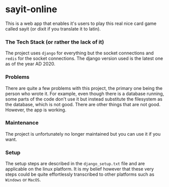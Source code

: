 # sayit-online
This is a web app that enables it's users to play this real nice card game called sayit (or dixit if you translate it to latin).

### The Tech Stack (or rather the lack of it)
The project uses ```django``` for everything but the socket connections and ```redis``` for the socket connections.
The django version used is the latest one as of the year AD 2020. 

### Problems
There are quite a few problems with this project, the primary one being the person who wrote it.
For example, even though there is a database running, some parts of the code don't use it but instead substitute the filesystem as the database, which is not good.
There are other things that are not good. However, the app is working. 

### Maintenance
The project is unfortunately no longer maintained but you can use it if you want.

### Setup
The setup steps are described in the ```django_setup.txt``` file and are applicable on the linux platform. It is my belief however that these very steps could be quite effortlessly transcribed to other platforms such as ```Windows``` or ```MacOS```.



